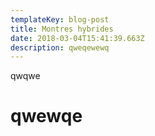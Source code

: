 ```yaml
---
templateKey: blog-post
title: Montres hybrides
date: 2018-03-04T15:41:39.663Z
description: qweqewewq
---
```

qwqwe

# qwewqe
